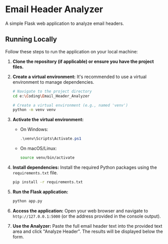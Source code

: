 # Email Header Analyzer

A simple Flask web application to analyze email headers.


## Running Locally

Follow these steps to run the application on your local machine:

1.  **Clone the repository (if applicable) or ensure you have the project files.**

2.  **Create a virtual environment:**
    It's recommended to use a virtual environment to manage dependencies.
    ```bash
    # Navigate to the project directory
    cd e:\Coding\Email_Header_Analyzer

    # Create a virtual environment (e.g., named 'venv')
    python -m venv venv
    ```

3.  **Activate the virtual environment:**
    *   On Windows:
        ```powershell
        .\venv\Scripts\Activate.ps1
        ```
    *   On macOS/Linux:
        ```bash
        source venv/bin/activate
        ```

4.  **Install dependencies:**
    Install the required Python packages using the `requirements.txt` file.
    ```bash
    pip install -r requirements.txt
    ```

5.  **Run the Flask application:**
    ```bash
    python app.py
    ```

6.  **Access the application:**
    Open your web browser and navigate to `http://127.0.0.1:5000` (or the address provided in the console output).

7.  **Use the Analyzer:**
    Paste the full email header text into the provided text area and click "Analyze Header". The results will be displayed below the form.
